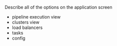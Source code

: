 Describe all of the options on the application screen

- pipeline execution view
- clusters view
- load balancers
- tasks
- config